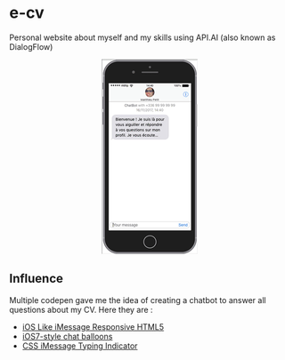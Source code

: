 # e-cv
Personal website about myself and my skills using API.AI (also known as DialogFlow)
<p align="center">
  <img src="https://github.com/mtthp/ecv/blob/master/assets/ChatBot.gif">
</p>

## Influence
Multiple codepen gave me the idea of creating a chatbot to answer all questions about my CV. Here they are :
- [iOS Like iMessage Responsive HTML5](https://codepen.io/adobewordpress/pen/wGGMaV)
- [iOS7-style chat balloons](https://codepen.io/fauxparse/pen/ebvEG/)
- [CSS iMessage Typing Indicator](https://codepen.io/fusco/pen/XbpaYv)